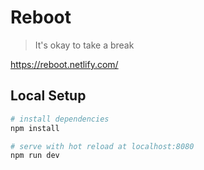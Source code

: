 # Reboot

> It's okay to take a break

https://reboot.netlify.com/

## Local Setup

``` bash
# install dependencies
npm install

# serve with hot reload at localhost:8080
npm run dev

```
